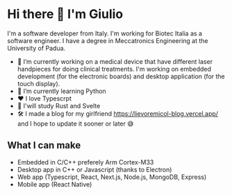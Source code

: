 # Hi there 👋 I'm Giulio

I'm a software developer from Italy. I'm working for Biotec Italia as a software engineer.
I have a degree in Meccatronics Engineering at the University of Padua.

- 🔭 I’m currently working on a medical device that have different laser handpieces for doing clinical treatments. I'm working on embedded development (for the electronic boards) and desktop application (for the touch display).
- 🌱 I’m currently learning Python
- ❤️ I love Typescrpt
- 📖 I'will study Rust and Svelte
- 🛠️ I made a blog for my girlfriend https://lievoremicol-blog.vercel.app/ and I hope to update it sooner or later 😅

## What I can make

- Embedded in C/C++ preferely Arm Cortex-M33
- Desktop app in C++ or Javascript (thanks to Electron)
- Web app (Typescript, React, Next.js, Node.js, MongoDB, Express)
- Mobile app (React Native)
